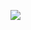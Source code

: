 [![](http://img.youtube.com/vi/51bryD4exeg/0.jpg)](https://www.youtube.com/watch?v=51bryD4exeg&list=PLb6UbFXBdbCrvdXVgY_3jp5swtvW24fYv&index=1)
